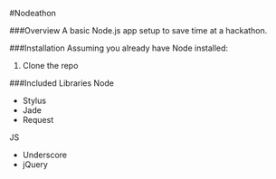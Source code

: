 #Nodeathon

###Overview
A basic Node.js app setup to save time at a hackathon. 

###Installation
Assuming you already have Node installed:

1. Clone the repo

###Included Libraries
Node

- Stylus
- Jade
- Request

JS

- Underscore
- jQuery
